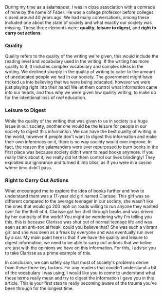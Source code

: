 During my time as a salamander, I was in close association with a comrade of mine by the name of Faber. He was a college professor before colleges closed around 40 years ago. We had many conversations, among these included one about the state of society and what exactly our society was missing. These three elements were: **quality**, **leisure to digest**, and **right to carry out actions**.

### Quality

Quality refers to the quality of the writing we're given, this would include the reading level and vocabulary used in the writing. If the writing has more quality to it, it includes complex vocabulary and complex ideas in the writing. We declined sharply in the quality of writing to cater to the amount of uneducated people we had in our society. The government might have tricked us into believing that we were being educated, however we were just playing right into their hand! We let them control what information came into our heads, and thus why we were given low quality writing, to make up for the intentional loss of _real_ education.

### Leisure to Digest

While the quality of the writing that was given to us in society is a huge issue in our society, another one would be the leisure for people in our society to digest this information. We can have the best quality of writing in the world, however if people don't want to digest this information and make their own inferences on it, there is no way society would ever improve. In fact, the reason the salamanders were ever repurposed to burn books in the first place was because society didn't want to read books anymore. If you really think about it, we really did let them control our lives blindingly! They exploited our ignorance and turned it into bliss, as if you were in a casino where time didn't pass.

### Right to Carry Out Actions

What encouraged me to explore the idea of books further and how to understand them was a 17-year old girl named Clarisse. This girl was so different compared to the average teenager in our society, she wasn't like the ones that would go 200 mph on roads willing to run anyone they wanted over for the thrill of it. Clarisse got her thrill through books and was driven by her curiosity of the world! You might be wondering why I'm telling you this, this is because Clarisse was shut out of normal teenage life and was seen as an anti-social freak, could you believe that? She was such a vibrant girl and she was seen as a freak by everyone and was eventually run over by a car. My main point here is that if we have the quality and leisure to digest information, we need to be able to carry out actions that we belive are just with the opinions we have on this information. For this, I advise you to take Clarisse as a prime example of this.

In conclusion, we can safely say that most of society's problems derive from these three key factors. For any readers that couldn't understand a bit of the vocabulary I was using, I would like you to come to understand what these terms really mean and try to digest the information I gave you in this article. This is your first step to really becoming aware of the trauma you've been through for the longest time.
